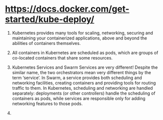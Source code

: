 # https://docs.docker.com/get-started/kube-deploy/

1. Kubernetes provides many tools for scaling, networking, securing and maintaining your containerized applications, above and beyond the abilities of containers themselves.

2. All containers in Kubernetes are scheduled as pods, which are groups of co-located containers that share some resources.

3. Kubernetes Services and Swarm Services are very different! Despite the similar name, the two orchestrators mean very different things by the term ‘service’. In Swarm, a service provides both scheduling and networking facilities, creating containers and providing tools for routing traffic to them. In Kubernetes, scheduling and networking are handled separately: deployments (or other controllers) handle the scheduling of containers as pods, while services are responsible only for adding networking features to those pods.

4. 